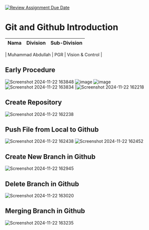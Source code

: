 [![Review Assignment Due Date](https://classroom.github.com/assets/deadline-readme-button-22041afd0340ce965d47ae6ef1cefeee28c7c493a6346c4f15d667ab976d596c.svg)](https://classroom.github.com/a/tbEHDGEc)
# Git and Github Introduction

| Nama  | Division        | Sub-Division  |
| ----- | ---------- | ---------- |

| Muhammad Abdullah   | PGR | Vision & Control |

## Early Procedure


![Screenshot 2024-11-22 163848](https://github.com/user-attachments/assets/c656d8c6-b10a-461d-89f8-b360b2548abf)
![image](https://github.com/user-attachments/assets/71f8cfe4-5ca2-493c-82f4-654ce7922451)
![image](https://github.com/user-attachments/assets/8d069cca-d60c-4d3e-ba4f-e3dec91fdc17)
![Screenshot 2024-11-22 163834](https://github.com/user-attachments/assets/d5f694dc-2305-498e-84c2-e8d5523754b6)
|![Screenshot 2024-11-22 162218](https://github.com/user-attachments/assets/c4eef056-c376-4556-a8bf-52a5d1d77a85)

## Create Repository

![Screenshot 2024-11-22 162238](https://github.com/user-attachments/assets/7029481d-22e0-470e-8ea4-2a6131895395)

## Push File from Local to Github

![Screenshot 2024-11-22 162438](https://github.com/user-attachments/assets/2ab95055-82be-4020-bb6a-267ab1a7f4dd)
![Screenshot 2024-11-22 162452](https://github.com/user-attachments/assets/a5e118b7-c6e4-49bc-b985-324ade1e4d29)

## Create New Branch in Github 

![Screenshot 2024-11-22 162945](https://github.com/user-attachments/assets/1beebb94-a99f-4b3e-8b2a-81f086b0ed99)


## Delete Branch in Github

![Screenshot 2024-11-22 163020](https://github.com/user-attachments/assets/97d82c52-def0-4c98-b633-530aeaa3a3ac)


## Merging Branch in Github

![Screenshot 2024-11-22 163235](https://github.com/user-attachments/assets/463addb9-6d9d-447c-9c4e-7ae9122be272)



